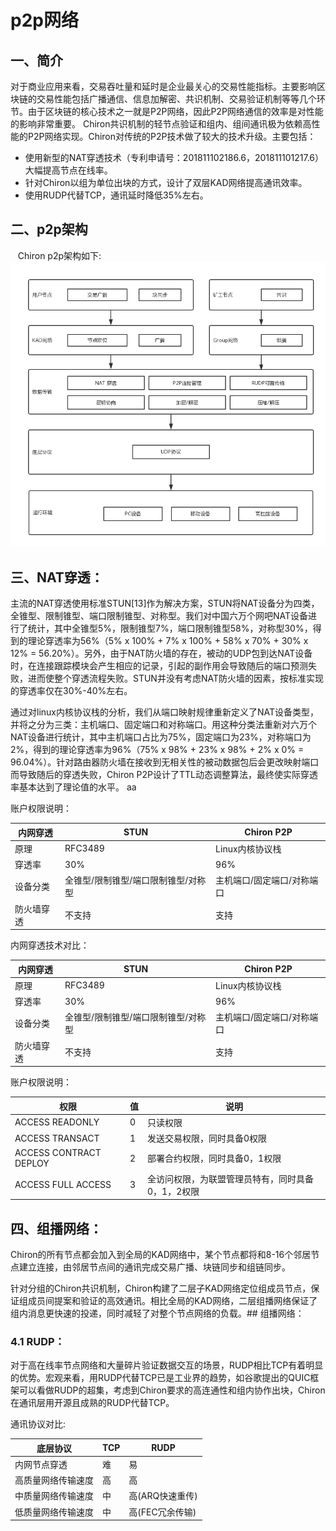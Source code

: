 # p2p网络

## 一、简介
  对于商业应用来看，交易吞吐量和延时是企业最关心的交易性能指标。主要影响区块链的交易性能包括广播通信、信息加解密、共识机制、交易验证机制等等几个环节。由于区块链的核心技术之一就是P2P网络，因此P2P网络通信的效率是对性能的影响非常重要。
  Chiron共识机制的轻节点验证和组内、组间通讯极为依赖高性能的P2P网络实现。Chiron对传统的P2P技术做了较大的技术升级。主要包括：
  - 使用新型的NAT穿透技术（专利申请号：201811102186.6，201811101217.6）大幅提高节点在线率。
  - 针对Chiron以组为单位出块的方式，设计了双层KAD网络提高通讯效率。
  - 使用RUDP代替TCP，通讯延时降低35%左右。

## 二、p2p架构
   Chiron p2p架构如下:
 ![](p2p.png)

## 三、NAT穿透：

   主流的NAT穿透使用标准STUN[13]作为解决方案，STUN将NAT设备分为四类，全锥型、限制锥型、端口限制锥型、对称型。我们对中国六万个网吧NAT设备进行了统计，其中全锥型5%，限制锥型7%，端口限制锥型58%，对称型30%，得到的理论穿透率为56%（5% x 100% + 7% x 100% + 58% x 70% + 30% x 12% = 56.20%）。另外，由于NAT防火墙的存在，被动的UDP包到达NAT设备时，在连接跟踪模块会产生相应的记录，引起的副作用会导致随后的端口预测失败，进而使整个穿透流程失败。STUN并没有考虑NAT防火墙的因素，按标准实现的穿透率仅在30%-40%左右。
   
   通过对linux内核协议栈的分析，我们从端口映射规律重新定义了NAT设备类型，并将之分为三类：主机端口、固定端口和对称端口。用这种分类法重新对六万个NAT设备进行统计，其中主机端口占比为75%，固定端口为23%，对称端口为2%，得到的理论穿透率为96%（75% x 98% + 23% x 98% + 2% x 0% = 96.04%）。针对路由器防火墙在接收到无相关性的被动数据包后会更改映射端口而导致随后的穿透失败，Chiron P2P设计了TTL动态调整算法，最终使实际穿透率基本达到了理论值的水平。
aa

账户权限说明：

| 内网穿透 |STUN  |Chiron P2P|
| --- | --- | --- |
| 原理 | RFC3489 | Linux内核协议栈 |
| 穿透率 | 30% | 96% |
| 设备分类 | 全锥型/限制锥型/端口限制锥型/对称型 | 主机端口/固定端口/对称端口 |
| 防火墙穿透 | 不支持 | 支持 | 
   
内网穿透技术对比：
   
| 内网穿透 |STUN  |Chiron P2P|
| --- | --- | --- |
| 原理 | RFC3489 | Linux内核协议栈 |
| 穿透率 | 30% | 96% |
| 设备分类 | 全锥型/限制锥型/端口限制锥型/对称型 | 主机端口/固定端口/对称端口 |
| 防火墙穿透 | 不支持 | 支持 |

账户权限说明：

| 权限 |值  |说明|
| --- | --- | --- |
| ACCESS READONLY | 0 | 只读权限 |
| ACCESS TRANSACT | 1 | 发送交易权限，同时具备0权限 |
| ACCESS CONTRACT DEPLOY | 2 | 部署合约权限，同时具备0，1权限 |
| ACCESS FULL ACCESS | 3 | 全访问权限，为联盟管理员特有，同时具备0，1，2权限 |

## 四、组播网络：
  Chiron的所有节点都会加入到全局的KAD网络中，某个节点都将和8-16个邻居节点建立连接，由邻居节点间的通讯完成交易广播、块链同步和组链同步。
   
  针对分组的Chiron共识机制，Chiron构建了二层子KAD网络定位组成员节点，保证组成员间提案和验证的高效通讯。相比全局的KAD网络，二层组播网络保证了组内消息更快速的投递，同时减轻了对整个节点网络的负载。## 组播网络：

### 4.1 RUDP：

  对于高在线率节点网络和大量碎片验证数据交互的场景，RUDP相比TCP有着明显的优势。宏观来看，用RUDP代替TCP已是工业界的趋势，如谷歌提出的QUIC框架可以看做RUDP的超集，考虑到Chiron要求的高连通性和组内协作出块，Chiron在通讯层用开源且成熟的RUDP代替TCP。
  
通讯协议对比:
   
| 底层协议 |TCP  |RUDP|
| --- | --- | --- |
| 内网节点穿透 | 难 | 易 |
| 高质量网络传输速度 | 高 | 高 |
| 中质量网络传输速度 | 中 | 高(ARQ快速重传) |
| 低质量网络传输速度 | 中 | 高(FEC冗余传输) |